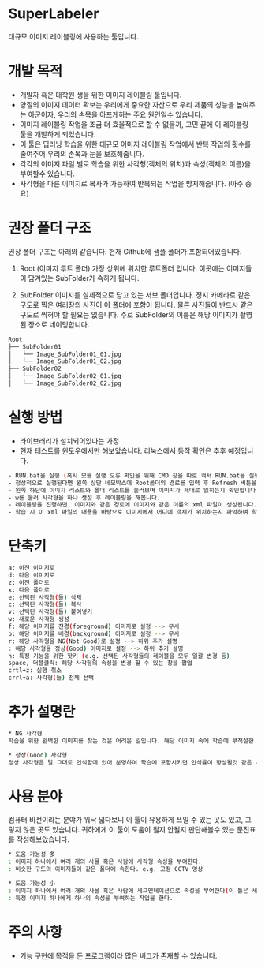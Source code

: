 # SuperLabeler
대규모 이미지 레이블링에 사용하는 툴입니다.

# 개발 목적
* 개발자 혹은 대학원 생을 위한 이미지 레이블링 툴입니다. 
* 양질의 이미지 데이터 확보는 우리에게 중요한 자산으로 우리 제품의 성능을 높여주는 아군이자, 
우리의 손목을 아프게하는 주요 원인일수 있습니다. 
* 이미지 레이블링 작업을 조금 더 효율적으로 할 수 없을까, 고민 끝에 이 레이블링 툴을 개발하게 되었습니다. 
* 이 툴은 딥러닝 학습을 위한 대규모 이미지 레이블링 작업에서 반복 작업의 횟수를 줄여주어 우리의 손목과 눈을 보호해줍니다. 
* 각각의 이미지 파일 별로 학습을 위한 사각형(객체의 위치)과 속성(객체의 이름)을 부여할수 있습니다.
* 사각형을 다른 이미지로 복사가 가능하여 반복되는 작업을 방지해줍니다. (아주 중요)


# 권장 폴더 구조
권장 폴더 구조는 아래와 같습니다. 현재 Github에 샘플 폴더가 포함되어있습니다. 

1. Root (이미지 루트 폴더)
가장 상위에 위치한 루트폴더 입니다. 이곳에는 이미지들이 담겨있는 SubFolder가 속하게 됩니다.

2. SubFolder
이미지를 실제적으로 담고 있는 서브 폴더입니다. 정지 카메라로 같은 구도로 찍은 여러장의 사진이 이 폴더에 포함이 됩니다. 물론 사진들이 반드시 같은 구도로 찍혀야 할 필요는 없습니다. 
주로 SubFolder의 이름은 해당 이미지가 촬영된 장소로 네이밍합니다.
```sh
Root
├── SubFolder01
│   └── Image_SubFolder01_01.jpg
│   └── Image_SubFolder01_02.jpg
├── SubFolder02
│   └── Image_SubFolder02_01.jpg
│   └── Image_SubFolder02_02.jpg
```

# 실행 방법
* 라이브러리가 설치되어있다는 가정
* 현재 테스트를 윈도우에서만 해보았습니다. 리눅스에서 동작 확인은 추후 예정입니다.
```sh
- RUN.bat을 실행 (혹시 모를 실행 오류 확인을 위해 CMD 창을 따로 켜서 RUN.bat을 실행시켜주세요.)
- 정상적으로 실행된다면 왼쪽 상단 네모박스에 Root폴더의 경로를 입력 후 Refresh 버튼을 눌러주세요.
- 왼쪽 하단에 이미지 리스트와 폴더 리스트를 눌러보며 이미지가 제대로 읽히는지 확인합니다.
- w를 눌러 사각형을 하나 생성 후 레이블링을 해봅니다.
- 레이블링을 진행하면, 이미지와 같은 경로에 이미지와 같은 이름의 xml 파일이 생성됩니다.
- 학습 시 이 xml 파일의 내용을 바탕으로 이미지에서 어디에 객체가 위치하는지 파악하여 학습에 반영합니다.

```

# 단축키
```sh
a: 이전 이미지로
d: 다음 이미지로
z: 이전 폴더로
x: 다음 폴더로
e: 선택된 사각형(들) 삭제
c: 선택된 사각형(들) 복사
v: 선택된 사각형(들) 붙여넣기
w: 새로운 사각형 생성
f: 해당 이미지를 전경(foreground) 이미지로 설정 --> 무시
b: 해당 이미지를 배경(background) 이미지로 설정 --> 무시
r: 해당 사각형을 NG(Not Good)로 설정 --> 하위 추가 설명
: 해당 사각형을 정상(Good) 이미지로 설정 --> 하위 추가 설명
h: 특정 기능을 위한 핫키 (e.g. 선택된 사각형들의 레이블을 모두 일괄 변경 등)
space, 더블클릭: 해당 사각형의 속성을 변경 할 수 있는 창을 팝업
crtl+z: 실행 취소
crrl+a: 사각형(들) 전체 선택
```

# 추가 설명란
```sh
* NG 사각형
학습을 위한 완벽한 이미지를 찾는 것은 어려운 일입니다. 해당 이미지 속에 학습에 부적절한 이미지가 섞여있을수 있습니다. 부적절한 이미지라함은 이게 학습에 포함된다면 인식률에 에러를 줄 것 같은 이미지를 뜻합니다. 예를 들면 이미지에서 사람 검출을 위해서 사람을 학습 중이라고 가정합시다. 근데 이미지에 사람이 등을 돌린채로 쭈구려 앉아있거나, 구도상의 문제로 사람의 극히 일부만 나오거나 하는 사람이라고 판단 해야할지 말지 애매한 영역이 존재합니다. 이를 NG 사각형이라고 칭했습니다. 특정 네트워크에 따라서 해당 이미지가 필요할지 말지 결정 후 학습에 포함시키거나 학습에서 제외시키기 위한 키워드입니다.

* 정상(Good) 사각형
정상 사각형은 말 그대로 인식함에 있어 분명하여 학습에 포함시키면 인식률이 향상될것 같은 사각형을 칭합니다. 


```

# 사용 분야
컴퓨터 비전이라는 분야가 워낙 넓다보니 이 툴이 유용하게 쓰일 수 있는 곳도 있고, 그렇지 않은 곳도 있습니다. 
귀하에게 이 툴이 도움이 될지 안될지 판단해볼수 있는 문진표를 작성해보았습니다.
```sh
* 도움 가능성 多
: 이미지 하나에서 여러 개의 사물 혹은 사람에 사각형 속성을 부여한다.
: 비슷한 구도의 이미지들이 같은 폴더에 속한다. e.g. 고정 CCTV 영상

* 도움 가능성 小
: 이미지 하나에서 여러 개의 사물 혹은 사람에 세그멘테이션으로 속성을 부여한다(이 툴은 세그멘테이션을 지원하지 않습니다.)
: 특정 이미지 하나에게 하나의 속성을 부여하는 작업을 한다.
```

# 주의 사항
* 기능 구현에 목적을 둔 프로그램이라 많은 버그가 존재할 수 있습니다.



